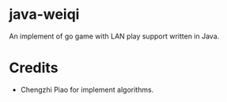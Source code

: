 java-weiqi
=============
An implement of go game with LAN play support written in Java.

Credits
=============
* Chengzhi Piao for implement algorithms.
